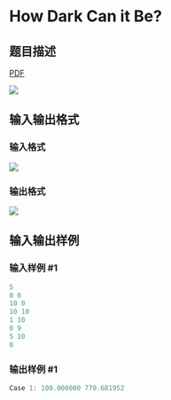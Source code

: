 # How Dark Can it Be?

## 题目描述

[problemUrl]: https://uva.onlinejudge.org/index.php?option=com_onlinejudge&Itemid=8&category=117&page=show_problem&problem=2840

[PDF](https://uva.onlinejudge.org/external/117/p11740.pdf)

![](https://cdn.luogu.com.cn/upload/vjudge_pic/UVA11740/2350b04fceb18fad924211115154183f2bed772f.png)

## 输入输出格式

### 输入格式

![](https://cdn.luogu.com.cn/upload/vjudge_pic/UVA11740/4e10c46537862a46eea407b1465dcfc8cb54dca4.png)

### 输出格式

![](https://cdn.luogu.com.cn/upload/vjudge_pic/UVA11740/bbab382ede8315def929697c3e6cea30aabe425f.png)

## 输入输出样例

### 输入样例 #1

```cpp
5
0 0
10 0
10 10
1 10
0 9
5 10
0
```


### 输出样例 #1

```cpp
Case 1: 100.000000 770.681952
```


